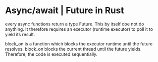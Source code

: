 # Async/await | Future in Rust

every async functions return a type Future. This by itself doe not do anything. It therefore requires an executor (runtime executor) to poll it to yield its result.

block_on is a function which blocks the executor runtime until the future resolves. block_on blocks the current thread until the future yields. Therefore, the code is executed sequentially.
